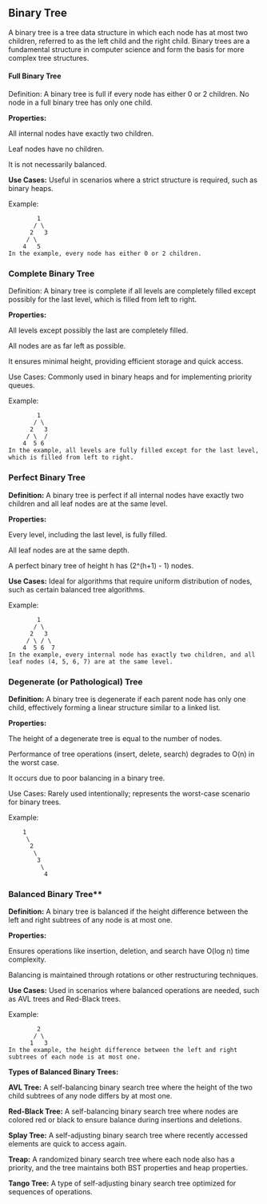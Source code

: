 ## Binary Tree

A binary tree is a tree data structure in which each node has at most two children, referred to as the left child and the right child. Binary trees are a fundamental structure in computer science and form the basis for more complex tree structures.

#### Full Binary Tree

Definition: A binary tree is full if every node has either 0 or 2 children. No node in a full binary tree has only one child.

**Properties:**

All internal nodes have exactly two children.

Leaf nodes have no children.

It is not necessarily balanced.

**Use Cases:** Useful in scenarios where a strict structure is required, such as binary heaps.

Example:
```
        1
       / \
      2   3
     / \
    4   5
In the example, every node has either 0 or 2 children.
```
### Complete Binary Tree

Definition: A binary tree is complete if all levels are completely filled except possibly for the last level, which is filled from left to right.

**Properties:**

All levels except possibly the last are completely filled.

All nodes are as far left as possible.

It ensures minimal height, providing efficient storage and quick access.

Use Cases: Commonly used in binary heaps and for implementing priority queues.

Example:
```
        1
       / \
      2   3
     / \  /
    4  5 6
In the example, all levels are fully filled except for the last level, which is filled from left to right.
```

### Perfect Binary Tree

**Definition:** A binary tree is perfect if all internal nodes have exactly two children and all leaf nodes are at the same level.

**Properties:**

Every level, including the last level, is fully filled.

All leaf nodes are at the same depth.

A perfect binary tree of height h has (2^(h+1) - 1) nodes.

**Use Cases:** Ideal for algorithms that require uniform distribution of nodes, such as certain balanced tree algorithms.

Example:
```
        1
       / \
      2   3
     / \ / \
    4  5 6  7
In the example, every internal node has exactly two children, and all leaf nodes (4, 5, 6, 7) are at the same level.
```

### Degenerate (or Pathological) Tree

**Definition:** A binary tree is degenerate if each parent node has only one child, effectively forming a linear structure similar to a linked list.

**Properties:**

The height of a degenerate tree is equal to the number of nodes.

Performance of tree operations (insert, delete, search) degrades to O(n) in the worst case.

It occurs due to poor balancing in a binary tree.

Use Cases: Rarely used intentionally; represents the worst-case scenario for binary trees.

Example:
```
    1
     \
      2
       \
        3
         \
          4
```

### Balanced Binary Tree**

**Definition:** A binary tree is balanced if the height difference between the left and right subtrees of any node is at most one.

**Properties:**

Ensures operations like insertion, deletion, and search have O(log n) time complexity.

Balancing is maintained through rotations or other restructuring techniques.

**Use Cases:** Used in scenarios where balanced operations are needed, such as AVL trees and Red-Black trees.

Example:
```
        2
       / \
      1   3
In the example, the height difference between the left and right subtrees of each node is at most one.
```

**Types of Balanced Binary Trees:**

**AVL Tree:** A self-balancing binary search tree where the height of the two child subtrees of any node differs by at most one.

**Red-Black Tree:** A self-balancing binary search tree where nodes are colored red or black to ensure balance during insertions and deletions.

**Splay Tree:** A self-adjusting binary search tree where recently accessed elements are quick to access again.

**Treap:** A randomized binary search tree where each node also has a priority, and the tree maintains both BST properties and heap properties.

**Tango Tree:** A type of self-adjusting binary search tree optimized for sequences of operations.
